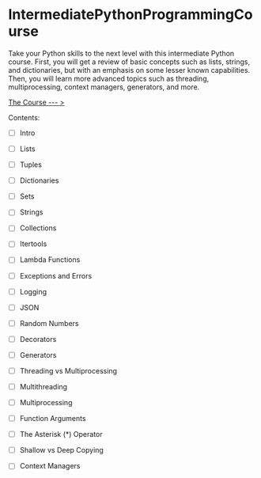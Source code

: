# IntermediatePythonProgrammingCourse
Take your Python skills to the next level with this intermediate Python course. First, you will get a review of basic concepts such as lists, strings, and dictionaries, but with an emphasis on some lesser known capabilities. Then, you will learn more advanced topics such as threading, multiprocessing, context managers, generators, and more.

[The Course --- >](https://www.youtube.com/watch?v=HGOBQPFzWKo&feature=youtu.be)

Contents:

- [ ] Intro

- [ ]  Lists

- [ ]  Tuples

- [ ] Dictionaries

- [ ] Sets

- [ ] Strings

- [ ] Collections

- [ ] Itertools

- [ ]  Lambda Functions

- [ ]  Exceptions and Errors

- [ ]  Logging

- [ ] JSON

- [ ] Random Numbers

- [ ] Decorators

- [ ] Generators

- [ ]  Threading vs Multiprocessing

- [ ]  Multithreading

- [ ] Multiprocessing

- [ ]  Function Arguments

- [ ] The Asterisk (*) Operator

- [ ]  Shallow vs Deep Copying

- [ ]  Context Managers


